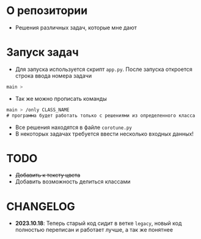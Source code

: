 # О репозитории
- Решения различных задач, которые мне дают

# Запуск задач
- Для запуска используется скрипт `app.py`. После запуска откроется строка ввода номера задачи
```css
main > 
```
- Так же можно прописать команды
```css
main > /only CLASS_NAME
# программа будет работать только с решениями из определенного класса
```
- Все решения находятся в файле `corotune.py`
- В некоторых задачах требуется ввести несколько входных данных!

# TODO
- ~~Добавить к тексту цвета~~
- Добавить возможность делиться классами 

# CHANGELOG
- **2023.10.18**: Теперь старый код сидит в ветке `legacy`, новый код полностью переписан и работает лучше, а так же понятнее 
